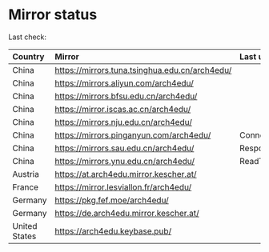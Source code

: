<script src="./time.js"></script>
# Mirror status
Last check: <script type="text/javascript">localize(1669504830.758257);</script>

|Country|Mirror|Last update|
|:------|:-----|:----------|
|China|https://mirrors.tuna.tsinghua.edu.cn/arch4edu/|<script type="text/javascript">localize(1669488029);</script>|
|China|https://mirrors.aliyun.com/arch4edu/|<script type="text/javascript">localize(1669444503);</script>|
|China|https://mirrors.bfsu.edu.cn/arch4edu/|<script type="text/javascript">localize(1669488029);</script>|
|China|https://mirror.iscas.ac.cn/arch4edu/|<script type="text/javascript">localize(1669488029);</script>|
|China|https://mirrors.nju.edu.cn/arch4edu/|<script type="text/javascript">localize(1669444503);</script>|
|China|https://mirrors.pinganyun.com/arch4edu/|ConnectTimeout|
|China|https://mirrors.sau.edu.cn/arch4edu/|Response 500|
|China|https://mirrors.ynu.edu.cn/arch4edu/|ReadTimeout|
|Austria|https://at.arch4edu.mirror.kescher.at/|<script type="text/javascript">localize(1669488029);</script>|
|France|https://mirror.lesviallon.fr/arch4edu/|<script type="text/javascript">localize(1669444503);</script>|
|Germany|https://pkg.fef.moe/arch4edu/|<script type="text/javascript">localize(1669488029);</script>|
|Germany|https://de.arch4edu.mirror.kescher.at/|<script type="text/javascript">localize(1669488029);</script>|
|United States|https://arch4edu.keybase.pub/|<script type="text/javascript">localize(1669444503);</script>|

<script src="./tablefilter/tablefilter.js"></script>
<script src="./table.js"></script>